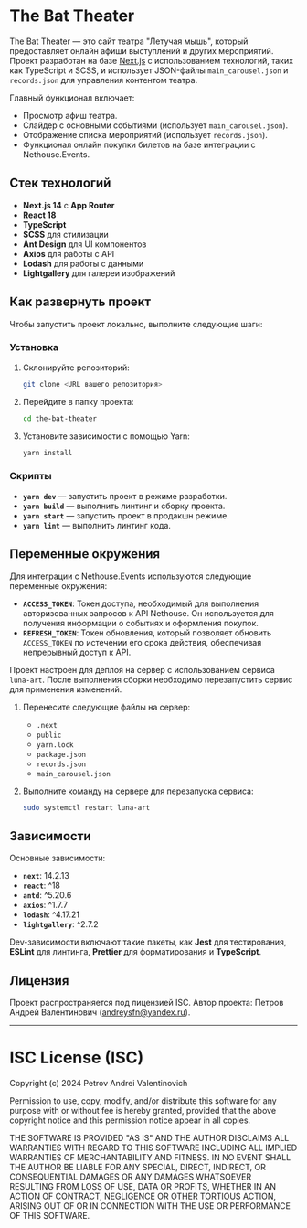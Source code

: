 # The Bat Theater

The Bat Theater — это сайт театра "Летучая мышь", который предоставляет онлайн афиши выступлений и других мероприятий. Проект разработан на базе [Next.js](https://nextjs.org) с использованием технологий, таких как TypeScript и SCSS, и использует JSON-файлы `main_carousel.json` и `records.json` для управления контентом театра.

Главный функционал включает:
- Просмотр афиш театра.
- Слайдер с основными событиями (использует `main_carousel.json`).
- Отображение списка мероприятий (использует `records.json`).
- Функционал онлайн покупки билетов на базе интеграции с Nethouse.Events.

## Стек технологий

- **Next.js 14** с **App Router**
- **React 18**
- **TypeScript**
- **SCSS** для стилизации
- **Ant Design** для UI компонентов
- **Axios** для работы с API
- **Lodash** для работы с данными
- **Lightgallery** для галереи изображений

## Как развернуть проект

Чтобы запустить проект локально, выполните следующие шаги:

### Установка

1. Склонируйте репозиторий:
   ```bash
   git clone <URL вашего репозитория>
   ```

2. Перейдите в папку проекта:
   ```bash
   cd the-bat-theater
   ```

3. Установите зависимости с помощью Yarn:
   ```bash
   yarn install
   ```

### Скрипты

- **`yarn dev`** — запустить проект в режиме разработки.
- **`yarn build`** — выполнить линтинг и сборку проекта.
- **`yarn start`** — запустить проект в продакшн режиме.
- **`yarn lint`** — выполнить линтинг кода.

## Переменные окружения

Для интеграции с Nethouse.Events используются следующие переменные окружения:
- **`ACCESS_TOKEN`**: Токен доступа, необходимый для выполнения авторизованных запросов к API Nethouse. Он используется для получения информации о событиях и оформления покупок.
- **`REFRESH_TOKEN`**: Токен обновления, который позволяет обновить `ACCESS_TOKEN` по истечении его срока действия, обеспечивая непрерывный доступ к API.

Проект настроен для деплоя на сервер с использованием сервиса `luna-art`. После выполнения сборки необходимо перезапустить сервис для применения изменений.

1. Перенесите следующие файлы на сервер:
    - `.next`
    - `public`
    - `yarn.lock`
    - `package.json`
    - `records.json`
    - `main_carousel.json`

2. Выполните команду на сервере для перезапуска сервиса:
   ```bash
   sudo systemctl restart luna-art
   ```

## Зависимости

Основные зависимости:
- **`next`**: 14.2.13
- **`react`**: ^18
- **`antd`**: ^5.20.6
- **`axios`**: ^1.7.7
- **`lodash`**: ^4.17.21
- **`lightgallery`**: ^2.7.2

Dev-зависимости включают такие пакеты, как **Jest** для тестирования, **ESLint** для линтинга, **Prettier** для форматирования и **TypeScript**.

## Лицензия

Проект распространяется под лицензией ISC. Автор проекта: Петров Андрей Валентинович (andreysfn@yandex.ru).

---

# ISC License (ISC)

Copyright (c) 2024 Petrov Andrei Valentinovich

Permission to use, copy, modify, and/or distribute this software for any purpose with or without fee is hereby granted, provided that the above copyright notice and this permission notice appear in all copies.

THE SOFTWARE IS PROVIDED "AS IS" AND THE AUTHOR DISCLAIMS ALL WARRANTIES WITH REGARD TO THIS SOFTWARE INCLUDING ALL IMPLIED WARRANTIES OF MERCHANTABILITY AND FITNESS. IN NO EVENT SHALL THE AUTHOR BE LIABLE FOR ANY SPECIAL, DIRECT, INDIRECT, OR CONSEQUENTIAL DAMAGES OR ANY DAMAGES WHATSOEVER RESULTING FROM LOSS OF USE, DATA OR PROFITS, WHETHER IN AN ACTION OF CONTRACT, NEGLIGENCE OR OTHER TORTIOUS ACTION, ARISING OUT OF OR IN CONNECTION WITH THE USE OR PERFORMANCE OF THIS SOFTWARE.

